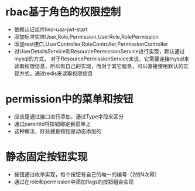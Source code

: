 # rbac基于角色的权限控制
* 依赖认证组件lind-uaa-jwt-start
* 添加标准实体User,Role,Permission,UserRole,RolePermission
* 添加rest接口,UserController,RoleController,PermissionController
* 对UserDetailsService和ResourcePermissionService进行实现，默认通过mysql的方式，
  对于ResourcePermissionService来说，它需要连接mysql来读取权限信息，所以有自己的实现，而对于其它服务，可以直接使用默认的实现方式，通过redis来读取权限信息
  
# permission中的菜单和按钮
* 应该是通过接口进行添加，通过Type字段来区分
* 通过parentId将按钮绑定到菜单上
* 这种做法，好处就是按钮是动态添加的

# 静态固定按钮实现
* 按钮通过枚举实现，每个按钮有自己的唯一的编号（2的N次幂）
* 通过在role和permission中添加flags的按钮组合实现
